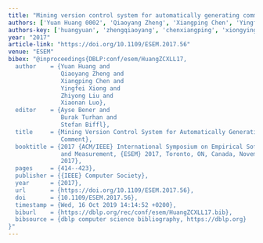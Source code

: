 ```yaml
---
title: "Mining version control system for automatically generating commit comment"
authors: ['Yuan Huang 0002', 'Qiaoyang Zheng', 'Xiangping Chen', 'Yingfei Xiong', 'Zhiyong Liu', 'Xiaonan Luo']
authors-key: ['huangyuan', 'zhengqiaoyang', 'chenxiangping', 'xiongyingfei', 'liuzhiyong', 'luoxiaonan']
year: "2017"
article-link: "https://doi.org/10.1109/ESEM.2017.56"
venue: "ESEM"
bibex: "@inproceedings{DBLP:conf/esem/HuangZCXLL17,
  author    = {Yuan Huang and
               Qiaoyang Zheng and
               Xiangping Chen and
               Yingfei Xiong and
               Zhiyong Liu and
               Xiaonan Luo},
  editor    = {Ayse Bener and
               Burak Turhan and
               Stefan Biffl},
  title     = {Mining Version Control System for Automatically Generating Commit
               Comment},
  booktitle = {2017 {ACM/IEEE} International Symposium on Empirical Software Engineering
               and Measurement, {ESEM} 2017, Toronto, ON, Canada, November 9-10,
               2017},
  pages     = {414--423},
  publisher = {{IEEE} Computer Society},
  year      = {2017},
  url       = {https://doi.org/10.1109/ESEM.2017.56},
  doi       = {10.1109/ESEM.2017.56},
  timestamp = {Wed, 16 Oct 2019 14:14:52 +0200},
  biburl    = {https://dblp.org/rec/conf/esem/HuangZCXLL17.bib},
  bibsource = {dblp computer science bibliography, https://dblp.org}
}"
---
```

